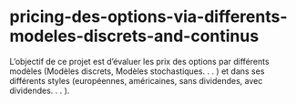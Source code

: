 # pricing-des-options-via-differents-modeles-discrets-and-continus

L’objectif de ce projet est d’évaluer les prix des options par différents modèles (Modèles discrets, Modèles stochastiques. . . ) et dans ses différents styles (européennes, américaines, sans dividendes, avec dividendes. . . ).